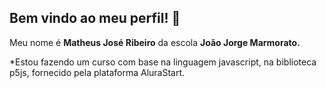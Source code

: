 ## Bem vindo ao meu perfil! 👋

Meu nome é **Matheus José Ribeiro** da escola **João Jorge Marmorato.**

*Estou fazendo um curso com base na linguagem javascript, na biblioteca p5js, fornecido pela plataforma AluraStart.

